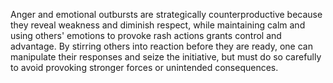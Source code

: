 Anger and emotional outbursts are strategically counterproductive because they reveal weakness and diminish respect, while maintaining calm and using others' emotions to provoke rash actions grants control and advantage. By stirring others into reaction before they are ready, one can manipulate their responses and seize the initiative, but must do so carefully to avoid provoking stronger forces or unintended consequences.
